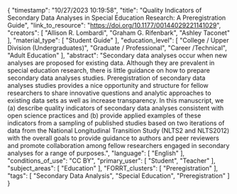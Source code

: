 {
    "timestamp": "10/27/2023 10:19:58",
    "title": "Quality Indicators of Secondary Data Analyses in Special Education Research: A Preregistration Guide",
    "link_to_resource": "https://doi.org/10.1177/00144029221141029",
    "creators": [
        "Allison R. Lombardi",
        "Graham G. Rifenbark",
        "Ashley Taconet"
    ],
    "material_type": [
        "Student Guide"
    ],
    "education_level": [
        "College / Upper Division (Undergraduates)",
        "Graduate / Professional",
        "Career /Technical",
        "Adult Education"
    ],
    "abstract": "Secondary data analyses occur when new analyses are proposed for existing data. Although they are prevalent in special education research, there is little guidance on how to prepare secondary data analyses studies. Preregistration of secondary data analyses studies provides a nice opportunity and structure for fellow researchers to share innovative questions and analytic approaches to existing data sets as well as increase transparency. In this manuscript, we (a) describe quality indicators of secondary data analyses consistent with open science practices and (b) provide applied examples of these indicators from a sampling of published studies based on two iterations of data from the National Longitudinal Transition Study (NLTS2 and NLTS2012) with the overall goals to provide guidance to authors and peer reviewers and promote collaboration among fellow researchers engaged in secondary analyses for a range of purposes.",
    "language": [
        "English"
    ],
    "conditions_of_use": "CC BY",
    "primary_user": [
        "Student",
        "Teacher"
    ],
    "subject_areas": [
        "Education"
    ],
    "FORRT_clusters": [
        "Preregistration"
    ],
    "tags": [
        "Secondary Data Analysis",
        "Special Education",
        "Preregistration"
    ]
}